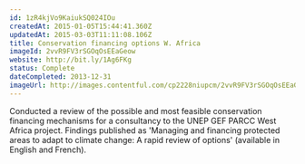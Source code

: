 ```yaml
---
id: 1zR4kjVo9KaiukSQ024IOu
createdAt: 2015-01-05T15:44:41.360Z
updatedAt: 2015-03-03T11:11:08.106Z
title: Conservation financing options W. Africa
imageId: 2vvR9FV3rSGOqOsEEaGeow
website: http://bit.ly/1Ag6FKg
status: Complete
dateCompleted: 2013-12-31
imageUrl: http://images.contentful.com/cp2228niupcm/2vvR9FV3rSGOqOsEEaGeow/1d3d01d7334b0963b394e0523b925122/21SEPT_001.jpg
---
```

Conducted a review of the possible and most feasible conservation financing mechanisms for a consultancy to the UNEP GEF PARCC West Africa project. Findings published as 'Managing and financing protected areas to adapt to climate change: A rapid review of options' (available in English and French).